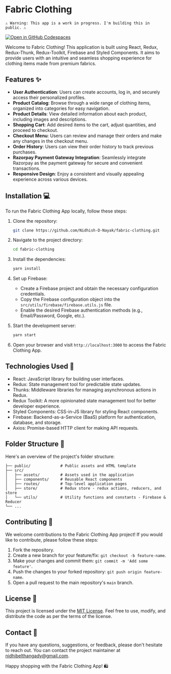 # Fabric Clothing

`⚠️ Warning: This app is a work in progress. I'm building this in public. ⚠️`

[![Open in GitHub Codespaces](https://github.com/codespaces/badge.svg)](https://codespaces.new/Nidhish-D-Nayak/fabric-clothing/tree/main)

Welcome to Fabric Clothing! This application is built using React, Redux, Redux-Thunk, Redux-Toolkit, Firebase and Styled Components. It aims to provide users with an intuitive and seamless shopping experience for clothing items made from premium fabrics.

## Features ✨

- **User Authentication**: Users can create accounts, log in, and securely access their personalized profiles.
- **Product Catalog**: Browse through a wide range of clothing items, organized into categories for easy navigation.
- **Product Details**: View detailed information about each product, including images and descriptions.
- **Shopping Cart**: Add desired items to the cart, adjust quantities, and proceed to checkout.
- **Checkout Menu**: Users can review and manage their orders and make any changes in the checkout menu.
- **Order History**: Users can view their order history to track previous purchases.
- **Razorpay Payment Gateway Integration**: Seamlessly integrate Razorpay as the payment gateway for secure and convenient transactions.
- **Responsive Design**: Enjoy a consistent and visually appealing experience across various devices.

## Installation 💻

To run the Fabric Clothing App locally, follow these steps:

1. Clone the repository:

   ```bash
   git clone https://github.com/Nidhish-D-Nayak/fabric-clothing.git
   ```

2. Navigate to the project directory:

   ```bash
   cd fabric-clothing
   ```

3. Install the dependencies:

   ```bash
   yarn install
   ```

4. Set up Firebase:

   - Create a Firebase project and obtain the necessary configuration credentials.
   - Copy the Firebase configuration object into the `src/utils/firebase/firebase.utils.js` file.
   - Enable the desired Firebase authentication methods (e.g., Email/Password, Google, etc.).

5. Start the development server:

   ```bash
   yarn start
   ```

6. Open your browser and visit `http://localhost:3000` to access the Fabric Clothing App.

## Technologies Used 🔧

- React: JavaScript library for building user interfaces.
- Redux: State management tool for predictable state updates.
- Thunks: Middleware libraries for managing asynchronous actions in Redux.
- Redux Toolkit: A more opinionated state management tool for better developer experience.
- Styled Components: CSS-in-JS library for styling React components.
- Firebase: Backend-as-a-Service (BaaS) platform for authentication, database, and storage.
- Axios: Promise-based HTTP client for making API requests.

## Folder Structure 📂

Here's an overview of the project's folder structure:

```
├── public/             # Public assets and HTML template
├── src/
│   ├── assets/         # Assets used in the application
│   ├── components/     # Reusable React components
│   ├── routes/         # Top-level application pages
│   ├── store/          # Redux store - redux actions, reducers, and store
│   └── utils/          # Utility functions and constants - Firebase & Reducer
└── ...
```

## Contributing 🤝

We welcome contributions to the Fabric Clothing App project! If you would like to contribute, please follow these steps:

1. Fork the repository.
2. Create a new branch for your feature/fix: `git checkout -b feature-name`.
3. Make your changes and commit them: `git commit -m 'Add some feature'`.
4. Push the changes to your forked repository: `git push origin feature-name`.
5. Open a pull request to the main repository's `main` branch.

## License 📝

This project is licensed under the [MIT License](LICENSE). Feel free to use, modify, and distribute the code as per the terms of the license.

## Contact 💬

If you have any questions, suggestions, or feedback, please don't hesitate to reach out. You can contact the project maintainer at [nidhibelthangady@gmail.com](mailto:nidhibelthangady@gmail.com).

Happy shopping with the Fabric Clothing App! 🛍️
